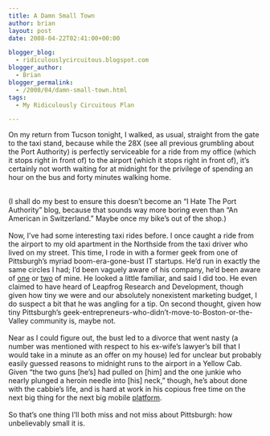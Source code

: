 ```yaml
---
title: A Damn Small Town
author: brian
layout: post
date: 2008-04-22T02:41:00+00:00

blogger_blog:
  - ridiculouslycircuitous.blogspot.com
blogger_author:
  - Brian
blogger_permalink:
  - /2008/04/damn-small-town.html
tags:
  - My Ridiculously Circuitous Plan

---
```

<span>On my return from Tucson tonight, I walked, as usual, straight from the gate to the taxi stand, because while the 28X (see all previous grumbling about the Port Authority) is perfectly serviceable for a ride from my office (which it stops right in front of) to the airport (which it stops right in front of), it&#8217;s certainly not worth <span>waiting</span> for at midnight for the privilege of spending an hour on the bus and forty minutes walking home.</span>

<div>
  <span><br /></span>
</div>

<div>
  <span>(I shall do my best to ensure this doesn&#8217;t become an &#8220;I Hate The Port Authority&#8221; blog, because that sounds way more boring even than &#8220;An American in Switzerland.&#8221; Maybe once my bike&#8217;s out of the shop.)</span>
</div>

<div>
  <span><br /></span>
</div>

<div>
  <span>Now, I&#8217;ve had some interesting taxi rides before. I once caught a ride from the airport to my old apartment in the Northside from <span>the taxi driver who lived on my street</span>. This time, I rode in with a former geek from one of Pittsburgh&#8217;s myriad boom-era-gone-bust IT startups. He&#8217;d run in exactly the same circles I had; I&#8217;d been vaguely aware of his company, he&#8217;d been aware of <a href="http://www.post-gazette.com/businessnews/20000713warstories3.asp">one</a> or <a href="http://www.innerwireless.com/vision-over.asp">two</a> of mine. He looked a little familiar, and said I did too. He even claimed to have heard of Leapfrog Research and Development, though given how tiny we were and our absolutely nonexistent marketing budget, I do suspect a bit that he was angling for a tip. On second thought, given how tiny Pittsburgh&#8217;s geek-entrepreneurs-who-didn&#8217;t-move-to-Boston-or-the-Valley community is, maybe not.</span>
</div>

<div>
  <span><br /></span>
</div>

<div>
  <span>Near as I could figure out, the bust led to a divorce that went nasty (a number was mentioned with respect to his ex-wife&#8217;s lawyer&#8217;s bill that I would take in a minute as an offer on my house) led for unclear but probably easily guessed reasons to midnight runs to the airport in a Yellow Cab. Given &#8220;the two guns [he&#8217;s] had pulled on [him] and the one junkie who nearly plunged a heroin needle into [his] neck,&#8221; though, he&#8217;s about done with the cabbie&#8217;s life, and is hard at work in his copious free time on the next big thing for the next big mobile <a href="http://developer.apple.com/iphone/">platform</a>.</span>
</div>

<div>
  <span><br /></span>
</div>

<div>
  <span>So that&#8217;s one thing I&#8217;ll both miss and not miss about Pittsburgh: how unbelievably <span>small</span> it is.</span>
</div>